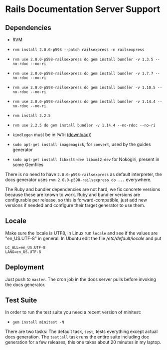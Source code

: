 # Rails Documentation Server Support

## Dependencies

* RVM

* `rvm install 2.0.0-p598 --patch railsexpress -n railsexpress`

* `rvm use 2.0.0-p598-railsexpress do gem install bundler -v 1.3.5 --no-rdoc --no-ri`

* `rvm use 2.0.0-p598-railsexpress do gem install bundler -v 1.7.7 --no-rdoc --no-ri`

* `rvm use 2.0.0-p598-railsexpress do gem install bundler -v 1.10.5 --no-rdoc --no-ri`

* `rvm use 2.0.0-p598-railsexpress do gem install bundler -v 1.14.4 --no-rdoc --no-ri`

* `rvm install 2.2.5`

* `rvm use 2.2.5 do gem install bundler -v 1.14.4 --no-rdoc --no-ri`

* `kindlegen` must be in `PATH` ([download](http://www.amazon.com/gp/feature.html?docId=1000765211)))

* `sudo apt-get install imagemagick`, for `convert`, used by the guides generator

* `sudo apt-get install libxslt-dev libxml2-dev` for Nokogiri, present in some Gemfiles

There is no need to have `2.0.0-p598-railsexpress` as default interpreter, the
docs generator uses `rvm 2.0.0-p598-railsexpress do ...` everywhere.

The Ruby and bundler dependencies are not hard, we fix concrete versions because
these are known to work. Ruby and bundler versions are configurable per release,
so this is forward-compatible, just add new versions if needed and configure
their target generator to use them.

## Locale

Make sure the locale is UTF8, in Linux run `locale` and see if the values are
"en\_US.UTF-8" in general. In Ubuntu edit the file _/etc/default/locale_ and put

```
LC_ALL=en_US.UTF-8
LANG=en_US.UTF-8
```

## Deployment

Just push to `master`. The cron job in the docs server pulls before invoking
the docs generator.

## Test Suite

In order to run the test suite you need a recent version of minitest:

* `gem install minitest -N`

There are two tasks: The default task, `test`, tests everything except actual
docs generation. The `test:all` task runs the entire suite including doc
generation for a few releases, this one takes about 20 minutes in my laptop.
